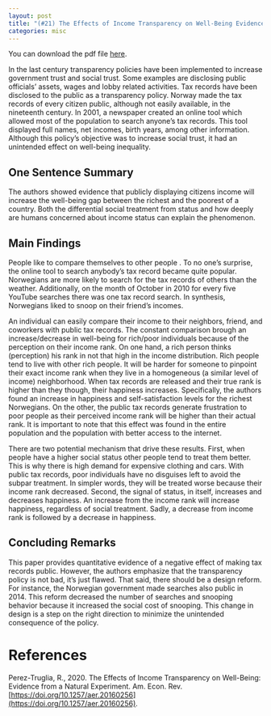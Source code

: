 ```yaml
---
layout: post
title: "(#21) The Effects of Income Transparency on Well-Being Evidence from a Natural Experiment"
categories: misc
---
```


You can download the pdf file [here](https://jjgecon.github.io/files/opecon_pdfs/21.pdf).

In the last century transparency policies have been implemented to increase government trust and social trust. Some examples are disclosing public officials’ assets, wages and lobby related activities. Tax records have been disclosed to the public as a transparency policy. Norway made the tax records of every citizen public, although not easily available, in the nineteenth century. In 2001, a newspaper created an online tool which allowed most of the population to search anyone’s tax records. This tool displayed full names, net incomes, birth years, among other information. Although this policy’s objective was to increase social trust, it had an unintended effect on well-being inequality.

## One Sentence Summary

The authors showed evidence that publicly displaying citizens income will increase the well-being gap between the richest and the poorest of a country. Both the differential social treatment from status and how deeply are humans concerned about income status can explain the phenomenon.

## Main Findings

People like to compare themselves to other people . To no one’s surprise, the online tool to search anybody’s tax record became quite popular. Norwegians are more likely to search for the tax records of others than the weather. Additionally, on the month of October in 2010 for every five YouTube searches there was one tax record search. In synthesis, Norwegians liked to snoop on their friend’s incomes.

An individual can easily compare their income to their neighbors, friend, and coworkers with public tax records. The constant comparison brough an increase/decrease in well-being for rich/poor individuals because of the perception on their income rank. On one hand, a rich person thinks (perception) his rank in not that high in the income distribution. Rich people tend to live with other rich people. It will be harder for someone to pinpoint their exact income rank when they live in a homogeneous (a similar level of income) neighborhood. When tax records are released and their true rank is higher than they though, their happiness increases. Specifically, the authors found an increase in happiness and self-satisfaction levels for the richest Norwegians. On the other, the public tax records generate frustration to poor people as their perceived income rank will be higher than their actual rank. It is important to note that this effect was found in the entire population and the population with better access to the internet.

There are two potential mechanism that drive these results. First, when people have a higher social status other people tend to treat them better. This is why there is high demand for expensive clothing and cars. With public tax records, poor individuals have no disguises left to avoid the subpar treatment. In simpler words, they will be treated worse because their income rank decreased. Second, the signal of status, in itself, increases and decreases happiness. An increase from the income rank will increase happiness, regardless of social treatment. Sadly, a decrease from income rank is followed by a decrease in happiness.

## Concluding Remarks

This paper provides quantitative evidence of a negative effect of making tax records public. However, the authors emphasize that the transparency policy is not bad, it’s just flawed. That said, there should be a design reform. For instance, the Norwegian government made searches also public in 2014. This reform decreased the number of searches and snooping behavior because it increased the social cost of snooping. This change in design is a step on the right direction to minimize the unintended consequence of the policy.

# References
Perez-Truglia, R., 2020. The Effects of Income Transparency on Well-Being: Evidence from a Natural Experiment. Am. Econ. Rev. [https://doi.org/10.1257/aer.20160256](https://doi.org/10.1257/aer.20160256).

